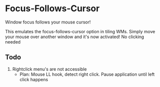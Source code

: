 # Focus-Follows-Cursor
Window focus follows your mouse cursor!

This emulates the focus-follows-cursor option in tiling WMs. Simply move your mouse over another window and it's now activated! No clicking needed

## Todo

1. Rightclick menu's are not accessible
    - Plan: Mouse LL hook, detect right click. Pause application until left click happens
